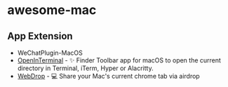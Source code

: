 # awesome-mac

## App Extension
- WeChatPlugin-MacOS
- [OpenInTerminal](https://github.com/Ji4n1ng/OpenInTerminal) - ✨ Finder Toolbar app for macOS to open the current directory in Terminal, iTerm, Hyper or Alacritty.
- [WebDrop](https://github.com/JustinFincher/WebDrop) - 💻 Share your Mac's current chrome tab via airdrop
